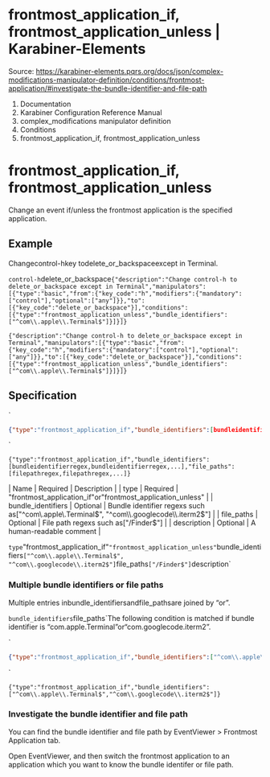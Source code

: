 # frontmost_application_if, frontmost_application_unless | Karabiner-Elements

Source: https://karabiner-elements.pqrs.org/docs/json/complex-modifications-manipulator-definition/conditions/frontmost-application/#investigate-the-bundle-identifier-and-file-path

1. Documentation
1. Karabiner Configuration Reference Manual
1. complex_modifications manipulator definition
1. Conditions
1. frontmost_application_if, frontmost_application_unless

# frontmost_application_if, frontmost_application_unless

Change an event if/unless the frontmost application is the specified application.

## Example

Changecontrol-hkey todelete_or_backspaceexcept in Terminal.

`control-h`delete_or_backspace`
{"description":"Change control-h to delete_or_backspace except in Terminal","manipulators":[{"type":"basic","from":{"key_code":"h","modifiers":{"mandatory":["control"],"optional":["any"]}},"to":[{"key_code":"delete_or_backspace"}],"conditions":[{"type":"frontmost_application_unless","bundle_identifiers":["^com\\.apple\\.Terminal$"]}]}]}
`

`{"description":"Change control-h to delete_or_backspace except in Terminal","manipulators":[{"type":"basic","from":{"key_code":"h","modifiers":{"mandatory":["control"],"optional":["any"]}},"to":[{"key_code":"delete_or_backspace"}],"conditions":[{"type":"frontmost_application_unless","bundle_identifiers":["^com\\.apple\\.Terminal$"]}]}]}`
## Specification

`

```json
{"type":"frontmost_application_if","bundle_identifiers":[bundleidentifierregex,bundleidentifierregex,...],"file_paths":[filepathregex,filepathregex,...]}
```

`

`{"type":"frontmost_application_if","bundle_identifiers":[bundleidentifierregex,bundleidentifierregex,...],"file_paths":[filepathregex,filepathregex,...]}`

| Name | Required | Description |
| type | Required | "frontmost_application_if"or"frontmost_application_unless" |
| bundle_identifiers | Optional | Bundle identifier regexs such as["^com\\.apple\\.Terminal$", "^com\\.googlecode\\.iterm2$"] |
| file_paths | Optional | File path regexs such as["/Finder$"] |
| description | Optional | A human-readable comment |

`type`"frontmost_application_if"`"frontmost_application_unless"`bundle_identifiers`["^com\\.apple\\.Terminal$", "^com\\.googlecode\\.iterm2$"]`file_paths`["/Finder$"]`description`
### Multiple bundle identifiers or file paths

Multiple entries inbundle_identifiersandfile_pathsare joined by “or”.

`bundle_identifiers`file_paths`The following condition is matched if bundle identifier is “com.apple.Terminal”or“com.googlecode.iterm2”.

`

```json
{"type":"frontmost_application_if","bundle_identifiers":["^com\\.apple\\.Terminal$","^com\\.googlecode\\.iterm2$"]}
```

`

`{"type":"frontmost_application_if","bundle_identifiers":["^com\\.apple\\.Terminal$","^com\\.googlecode\\.iterm2$"]}`
### Investigate the bundle identifier and file path

You can find the bundle identifier and file path by EventViewer > Frontmost Application tab.

Open EventViewer, and then switch the frontmost application to an application which you want to know the bundle identifer or file path.

